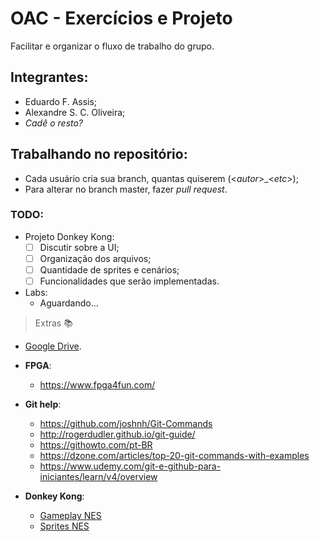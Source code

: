 # OAC - Exercícios e Projeto
Facilitar e organizar o fluxo de trabalho do grupo.
    
## Integrantes:
* Eduardo F. Assis;
* Alexandre S. C. Oliveira;
* _Cadê o resto?_
  
## Trabalhando no repositório:
* Cada usuário cria sua branch, quantas quiserem (<_autor_>_<_etc_>);
* Para alterar no branch master, fazer _pull request_.

### TODO:
* Projeto Donkey Kong:
  * [ ] Discutir sobre a UI;
  * [ ] Organização dos arquivos;
  * [ ] Quantidade de sprites e cenários;
  * [ ] Funcionalidades que serão implementadas.

* Labs:
  * Aguardando...
  

> Extras 📚
* [Google Drive](https://drive.google.com/drive/folders/1m1Wl_4i-qkH2-OOJBxJCaBhvV3N9hANt).

* **FPGA**:
  - https://www.fpga4fun.com/
* **Git help**:
  - https://github.com/joshnh/Git-Commands
  - http://rogerdudler.github.io/git-guide/
  - https://githowto.com/pt-BR
  - https://dzone.com/articles/top-20-git-commands-with-examples
  - https://www.udemy.com/git-e-github-para-iniciantes/learn/v4/overview
* **Donkey Kong**:
  * [Gameplay NES](https://www.youtube.com/watch?v=C_PrG8P5W8o)
  * [Sprites NES](http://www.mariomayhem.com/downloads/sprites/donkey_kong_sprites.php)

